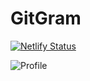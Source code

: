 # GitGram
[![Netlify Status](https://api.netlify.com/api/v1/badges/f38aedee-1249-4bb2-a179-e0a47b01923a/deploy-status)](https://app.netlify.com/sites/flamboyant-williams-fea79d/deploys)

![Profile](https://user-images.githubusercontent.com/79743704/148377780-acccc94b-c40b-436c-9ce6-1153a0014d4d.PNG)
